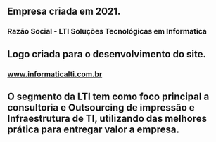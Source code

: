 ## Empresa criada em 2021. 

### Razão Social - LTI Soluções Tecnológicas em Informatica

## Logo criada para o desenvolvimento do site. 

### www.informaticalti.com.br

## O segmento da LTI tem como foco principal a consultoria e Outsourcing de impressão e Infraestrutura de TI, utilizando das melhores prática para entregar valor a empresa.


